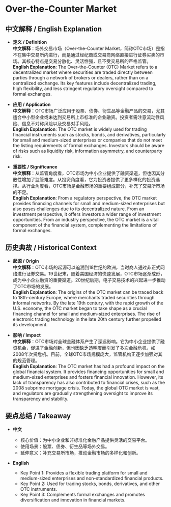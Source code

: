 # Over-the-Counter Market

## 中文解释 / English Explanation

* **定义 / Definition**  
  **中文解释**：场外交易市场（Over-the-Counter Market，简称OTC市场）是指不在集中交易所内进行，而是通过经纪商或交易商网络直接进行证券买卖的市场。其核心特点是交易分散化、灵活性强，且不受交易所的严格监管。  
  **English Explanation**: The Over-the-Counter (OTC) Market refers to a decentralized market where securities are traded directly between parties through a network of brokers or dealers, rather than on a centralized exchange. Its key features include decentralized trading, high flexibility, and less stringent regulatory oversight compared to formal exchanges.

* **应用 / Application**  
  **中文解释**：OTC市场广泛应用于股票、债券、衍生品等金融产品的交易，尤其适合中小型企业或未达到交易所上市标准的企业融资。投资者需注意流动性风险、信息不对称风险以及交易对手风险。  
  **English Explanation**: The OTC market is widely used for trading financial instruments such as stocks, bonds, and derivatives, particularly for small and medium-sized enterprises or companies that do not meet the listing requirements of formal exchanges. Investors should be aware of risks such as liquidity risk, information asymmetry, and counterparty risk.

* **重要性 / Significance**  
  **中文解释**：从监管角度看，OTC市场为中小企业提供了融资渠道，但也因其分散性增加了监管难度。从投资角度看，它为投资者提供了更多样化的投资选择。从行业角度看，OTC市场是金融市场的重要组成部分，补充了交易所市场的不足。  
  **English Explanation**: From a regulatory perspective, the OTC market provides financing channels for small and medium-sized enterprises but also poses challenges due to its decentralized nature. From an investment perspective, it offers investors a wider range of investment opportunities. From an industry perspective, the OTC market is a vital component of the financial system, complementing the limitations of formal exchanges.

## 历史典故 / Historical Context

* **起源 / Origin**  
  **中文解释**：OTC市场的起源可以追溯到18世纪的欧洲，当时商人通过非正式网络进行证券交易。19世纪末，随着美国经济的快速发展，OTC市场逐渐成形，成为中小企业融资的重要渠道。20世纪后期，电子交易技术的兴起进一步推动了OTC市场的发展。  
  **English Explanation**: The origins of the OTC market can be traced back to 18th-century Europe, where merchants traded securities through informal networks. By the late 19th century, with the rapid growth of the U.S. economy, the OTC market began to take shape as a crucial financing channel for small and medium-sized enterprises. The rise of electronic trading technology in the late 20th century further propelled its development.

* **影响 / Impact**  
  **中文解释**：OTC市场对全球金融体系产生了深远影响。它为中小企业提供了融资机会，促进了金融创新，但也因缺乏透明度而引发了多次金融危机，如2008年次贷危机。目前，全球OTC市场规模庞大，监管机构正逐步加强对其的规范管理。  
  **English Explanation**: The OTC market has had a profound impact on the global financial system. It provides financing opportunities for small and medium-sized enterprises and fosters financial innovation. However, its lack of transparency has also contributed to financial crises, such as the 2008 subprime mortgage crisis. Today, the global OTC market is vast, and regulators are gradually strengthening oversight to improve its transparency and stability.

## 要点总结 / Takeaway

* **中文**  
  - 核心价值：为中小企业和非标准化金融产品提供灵活的交易平台。  
  - 使用场景：股票、债券、衍生品等场外交易。  
  - 延伸意义：补充交易所市场，推动金融市场的多样化和创新。

* **English**  
  - Key Point 1: Provides a flexible trading platform for small and medium-sized enterprises and non-standardized financial products.  
  - Key Point 2: Used for trading stocks, bonds, derivatives, and other OTC instruments.  
  - Key Point 3: Complements formal exchanges and promotes diversification and innovation in financial markets.